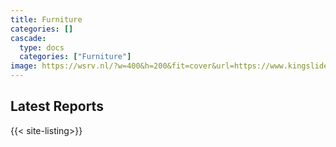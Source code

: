 ```yaml
---
title: Furniture
categories: []
cascade:
  type: docs
  categories: ["Furniture"]
image: https://wsrv.nl/?w=400&h=200&fit=cover&url=https://www.kingslide.com/skin/frontend/default/kingslide/images/company_rwd/banner/products_category_EpoxyCoatingDrawerSlide.webp
---
```


## Latest Reports

{{< site-listing>}}